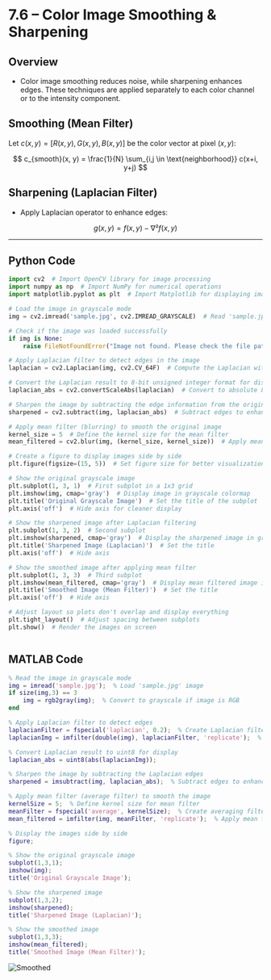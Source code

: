 
# 7.6 – Color Image Smoothing & Sharpening


 
## Overview

- Color image smoothing reduces noise, while sharpening enhances edges. These techniques are applied separately to each color channel or to the intensity component.



## Smoothing (Mean Filter)

Let $c(x,y) = [R(x,y), G(x,y), B(x,y)]$ be the color vector at pixel $(x,y)$:


$$
c_{smooth}(x, y) = \frac{1}{N} \sum_{i,j \in \text{neighborhood}} c(x+i, y+j)
$$

## Sharpening (Laplacian Filter)

- Apply Laplacian operator to enhance edges:

$$
g(x, y) = f(x, y) - ∇²f(x, y)
$$

---

##  Python Code 

```python
import cv2  # Import OpenCV library for image processing
import numpy as np  # Import NumPy for numerical operations
import matplotlib.pyplot as plt  # Import Matplotlib for displaying images

# Load the image in grayscale mode
img = cv2.imread('sample.jpg', cv2.IMREAD_GRAYSCALE)  # Read 'sample.jpg' as a grayscale image

# Check if the image was loaded successfully
if img is None:
    raise FileNotFoundError("Image not found. Please check the file path.")  # Raise an error if image not found

# Apply Laplacian filter to detect edges in the image
laplacian = cv2.Laplacian(img, cv2.CV_64F)  # Compute the Laplacian with 64-bit float precision

# Convert the Laplacian result to 8-bit unsigned integer format for display
laplacian_abs = cv2.convertScaleAbs(laplacian)  # Convert to absolute 8-bit for visualization

# Sharpen the image by subtracting the edge information from the original image
sharpened = cv2.subtract(img, laplacian_abs)  # Subtract edges to enhance image details

# Apply mean filter (blurring) to smooth the original image
kernel_size = 5  # Define the kernel size for the mean filter
mean_filtered = cv2.blur(img, (kernel_size, kernel_size))  # Apply mean filter with a 5x5 kernel

# Create a figure to display images side by side
plt.figure(figsize=(15, 5))  # Set figure size for better visualization

# Show the original grayscale image
plt.subplot(1, 3, 1)  # First subplot in a 1x3 grid
plt.imshow(img, cmap='gray')  # Display image in grayscale colormap
plt.title('Original Grayscale Image')  # Set the title of the subplot
plt.axis('off')  # Hide axis for cleaner display

# Show the sharpened image after Laplacian filtering
plt.subplot(1, 3, 2)  # Second subplot
plt.imshow(sharpened, cmap='gray')  # Display the sharpened image in grayscale
plt.title('Sharpened Image (Laplacian)')  # Set the title
plt.axis('off')  # Hide axis

# Show the smoothed image after applying mean filter
plt.subplot(1, 3, 3)  # Third subplot
plt.imshow(mean_filtered, cmap='gray')  # Display mean filtered image in grayscale
plt.title('Smoothed Image (Mean Filter)')  # Set the title
plt.axis('off')  # Hide axis

# Adjust layout so plots don't overlap and display everything
plt.tight_layout()  # Adjust spacing between subplots
plt.show()  # Render the images on screen



```
##  MATLAB Code 

```matlab
% Read the image in grayscale mode
img = imread('sample.jpg');  % Load 'sample.jpg' image
if size(img,3) == 3
    img = rgb2gray(img);  % Convert to grayscale if image is RGB
end

% Apply Laplacian filter to detect edges
laplacianFilter = fspecial('laplacian', 0.2);  % Create Laplacian filter kernel
laplacianImg = imfilter(double(img), laplacianFilter, 'replicate');  % Apply filter

% Convert Laplacian result to uint8 for display
laplacian_abs = uint8(abs(laplacianImg));  

% Sharpen the image by subtracting the Laplacian edges
sharpened = imsubtract(img, laplacian_abs);  % Subtract edges to enhance details

% Apply mean filter (average filter) to smooth the image
kernelSize = 5;  % Define kernel size for mean filter
meanFilter = fspecial('average', kernelSize);  % Create averaging filter kernel
mean_filtered = imfilter(img, meanFilter, 'replicate');  % Apply mean filter

% Display the images side by side
figure;

% Show the original grayscale image
subplot(1,3,1);
imshow(img);
title('Original Grayscale Image');

% Show the sharpened image
subplot(1,3,2);
imshow(sharpened);
title('Sharpened Image (Laplacian)');

% Show the smoothed image
subplot(1,3,3);
imshow(mean_filtered);
title('Smoothed Image (Mean Filter)');
```




![Smoothed](photows/SmoothingSharpening.png)




